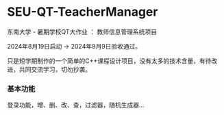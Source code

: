 # SEU-QT-TeacherManager
东南大学 - 暑期学校QT大作业 ： 教师信息管理系统项目

2024年8月19日启动 -> 2024年9月9日验收通过。

只是短学期制作的一个简单的C++课程设计项目，没有太多的技术含量，有待改进，共同交流学习，切勿抄袭。

### 基本功能
登录功能，增、删、改、查，过滤器，随机生成器...

